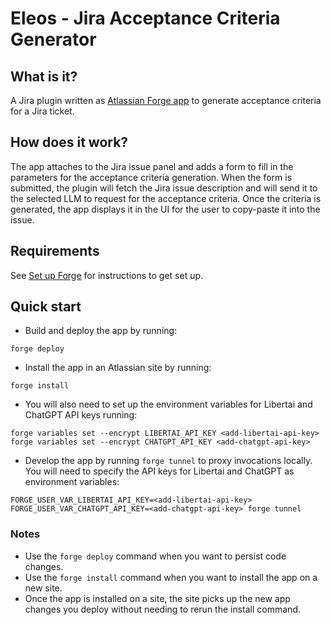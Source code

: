 # Eleos - Jira Acceptance Criteria Generator

## What is it?

A Jira plugin written as [Atlassian Forge app](https://developer.atlassian.com/platform/forge) to generate acceptance criteria for a Jira ticket.

## How does it work?

The app attaches to the Jira issue panel and adds a form to fill in the parameters for the acceptance criteria generation. When the form is submitted, the plugin will fetch the Jira issue description and will send it to the selected LLM to request for the acceptance criteria. Once the criteria is generated, the app displays it in the UI for the user to copy-paste it into the issue.

## Requirements

See [Set up Forge](https://developer.atlassian.com/platform/forge/set-up-forge/) for instructions to get set up.

## Quick start

- Build and deploy the app by running:

```
forge deploy
```

- Install the app in an Atlassian site by running:

```
forge install
```

- You will also need to set up the environment variables for Libertai and ChatGPT API keys running:

```
forge variables set --encrypt LIBERTAI_API_KEY <add-libertai-api-key>
forge variables set --encrypt CHATGPT_API_KEY <add-chatgpt-api-key>
```

- Develop the app by running `forge tunnel` to proxy invocations locally. You will need to specify the API keys for Libertai and ChatGPT as environment variables:

```
FORGE_USER_VAR_LIBERTAI_API_KEY=<add-libertai-api-key> FORGE_USER_VAR_CHATGPT_API_KEY=<add-chatgpt-api-key> forge tunnel
```

### Notes

- Use the `forge deploy` command when you want to persist code changes.
- Use the `forge install` command when you want to install the app on a new site.
- Once the app is installed on a site, the site picks up the new app changes you deploy without needing to rerun the install command.
